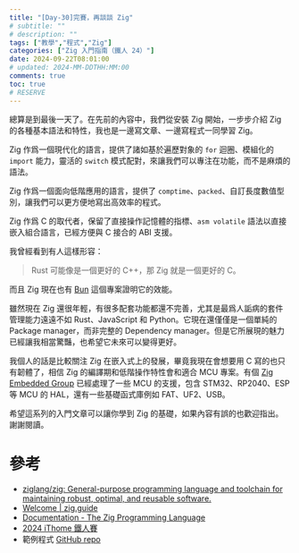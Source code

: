 ```yaml
---
title: "[Day-30]完賽，再談談 Zig"
# subtitle: ""
# description: ""
tags: ["教學","程式","Zig"]
categories: ["Zig 入門指南（鐵人 24）"]
date: 2024-09-22T08:01:00
# updated: 2024-MM-DDTHH:MM:00
comments: true
toc: true
# RESERVE
---
```


總算是到最後一天了。在先前的內容中，我們從安裝 Zig 開始，一步步介紹 Zig 的各種基本語法和特性，我也是一邊寫文章、一邊寫程式一同學習 Zig。

Zig 作爲一個現代化的語言，提供了諸如基於遍歷對象的 `for` 迴圈、模組化的 `import` 能力，靈活的 `switch` 模式配對，來讓我們可以專注在功能，而不是麻煩的語法。

Zig 作爲一個面向低階應用的語言，提供了 `comptime`、`packed`、自訂長度數值型別，讓我們可以更方便地寫出高效率的程式。

Zig 作爲 C 的取代者，保留了直接操作記憶體的指標、`asm volatile` 語法以直接嵌入組合語言，已經方便與 C 接合的 ABI 支援。

<!-- more -->

我曾經看到有人這樣形容：
> Rust 可能像是一個更好的 C++，那 Zig 就是一個更好的 C。

而且 Zig 現在也有 [Bun](https://github.com/oven-sh/bun) 這個專案證明它的效能。

雖然現在 Zig 還很年輕，有很多配套功能都還不完善，尤其是最爲人詬病的套件管理能力遠遠不如 Rust、JavaScript 和 Python。它現在還僅僅是一個單純的 Package manager，而非完整的 Dependency manager。但是它所展現的魅力已經讓我相當驚豔，也希望它未來可以變得更好。

我個人的話是比較關注 Zig 在嵌入式上的發展，畢竟我現在會想要用 C 寫的也只有韌體了，相信 Zig 的編譯期和低階操作特性會和適合 MCU 專案。有個 [Zig Embedded Group](https://github.com/ZigEmbeddedGroup) 已經處理了一些 MCU 的支援，包含 STM32、RP2040、ESP 等 MCU 的 HAL，還有一些基礎函式庫例如 FAT、UF2、USB。

希望這系列的入門文章可以讓你學到 Zig 的基礎，如果內容有誤的也歡迎指出。謝謝閱讀。

# 參考

- [ziglang/zig: General-purpose programming language and toolchain for maintaining robust, optimal, and reusable software.](https://github.com/ziglang/zig)
- [Welcome | zig.guide](https://zig.guide/)
- [Documentation - The Zig Programming Language](https://ziglang.org/documentation/0.13.0/)
- [2024 iThome 鐵人賽](https://ithelp.ithome.com.tw/users/20151756/ironman/7460)
- 範例程式 [GitHub repo](https://github.com/ziteh/zig-learn-it24)
